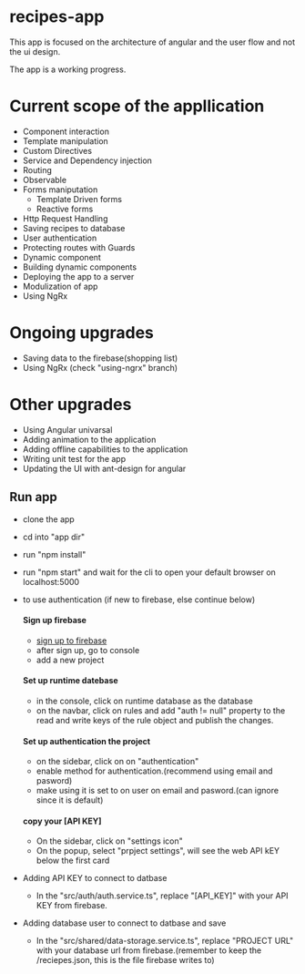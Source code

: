 # recipes-app
This app is focused on the architecture of angular and the user flow and not the ui design.

The app is a working progress.

# Current scope of the appllication
 - Component interaction
 - Template manipulation
 - Custom Directives
 - Service and Dependency injection
 - Routing
 - Observable
 - Forms maniputation
    - Template Driven forms
    - Reactive forms
 - Http Request Handling
 - Saving recipes to database
 - User authentication
 - Protecting routes with Guards
 - Dynamic component
 - Building dynamic components
 - Deploying the app to a server
 - Modulization of app
 - Using NgRx
    
# Ongoing upgrades
 - Saving data to the firebase(shopping list)
 - Using NgRx (check "using-ngrx" branch)

# Other upgrades
 - Using Angular univarsal
 - Adding animation to the application
 - Adding offline capabilities to the application
 - Writing unit test for the app
 - Updating the UI with ant-design for angular

## Run app
 - clone the app
 - cd into "app dir"
 - run "npm install"
 - run "npm start" and wait for the cli to open your default browser on localhost:5000
 - to use authentication (if new to firebase, else continue below)
    #### Sign up firebase
     - [sign up to firebase](https://firebase.google.com/)
     - after sign up, go to console
     - add a new project

    #### Set up runtime datebase
     - in the console, click on runtime database as the database
     - on the navbar, click on rules and add "auth != null" property to the read and write keys of the rule object and publish the changes.

    #### Set up authentication the project
     - on the sidebar, click on on "authentication"
     - enable method for authentication.(recommend using email and pasword)
     - make using it is set to on user on email and pasword.(can ignore since it is default)
    
    #### copy your [API KEY]
     - On the sidebar, click on "settings icon"
     - On the popup, select "prpject settings", will see the web API kEY below the first card

  - Adding API KEY to connect to datbase
     - In the "src/auth/auth.service.ts", replace "[API_KEY]" with your API KEY from firebase.

  - Adding database user to connect to datbase and save
     - In the "src/shared/data-storage.service.ts", replace "PROJECT URL" with your database url from firebase.(remember to keep the /reciepes.json, this is the file firebase writes to)
